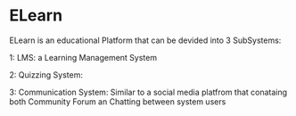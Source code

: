 # ELearn
ELearn is an educational Platform that can be devided into 3 SubSystems:

1: LMS: a Learning Management System 

2: Quizzing System:

3: Communication System: Similar to a social media platfrom that conataing both Community Forum an Chatting between system users
